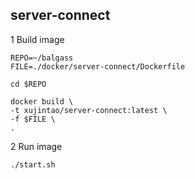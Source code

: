 ## server-connect

1 Build image

```
REPO=~/balgass
FILE=./docker/server-connect/Dockerfile

cd $REPO

docker build \
-t xujintao/server-connect:latest \
-f $FILE \
.
```

2 Run image

```
./start.sh
```
